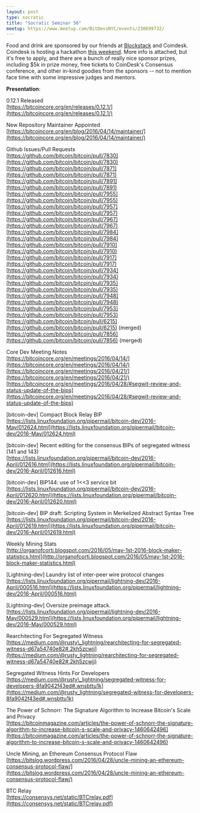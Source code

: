 ```yaml
---
layout: post
type: socratic
title: "Socratic Seminar 56"
meetup: https://www.meetup.com/BitDevsNYC/events/230699732/
---
```


Food and drink are sponsored by our friends at [Blockstack](https://blockstack.org/) and Coindesk. Coindesk is hosting a hackathon [this weekend](http://www.coindesk.com/events/consensus-2016/hackathon/). More info is attached, but it's free to apply, and there are a bunch of really nice sponsor prizes, including $5k in prize money, free tickets to CoinDesk's Consensus conference, and other in-kind goodies from the sponsors -- not to mention face time with some impressive judges and mentors.

**Presentation**:

0.12.1 Released  
[](https://bitcoincore.org/en/releases/0.12.1/)[https://bitcoincore.org/en/releases/0.12.1/](https://bitcoincore.org/en/releases/0.12.1/)

New Repository Maintainer Appointed  
[](https://bitcoincore.org/en/blog/2016/04/14/maintainer/)[https://bitcoincore.org/en/blog/2016/04/14/maintainer/](https://bitcoincore.org/en/blog/2016/04/14/maintainer/)

Github Issues/Pull Requests  
[](https://github.com/bitcoin/bitcoin/pull/7830)[https://github.com/bitcoin/bitcoin/pull/7830](https://github.com/bitcoin/bitcoin/pull/7830)  
[](https://github.com/bitcoin/bitcoin/pull/7871)[https://github.com/bitcoin/bitcoin/pull/7871](https://github.com/bitcoin/bitcoin/pull/7871)  
[](https://github.com/bitcoin/bitcoin/pull/7891)[https://github.com/bitcoin/bitcoin/pull/7891](https://github.com/bitcoin/bitcoin/pull/7891)  
[](https://github.com/bitcoin/bitcoin/pull/7955)[https://github.com/bitcoin/bitcoin/pull/7955](https://github.com/bitcoin/bitcoin/pull/7955)  
[](https://github.com/bitcoin/bitcoin/pull/7957)[https://github.com/bitcoin/bitcoin/pull/7957](https://github.com/bitcoin/bitcoin/pull/7957)  
[](https://github.com/bitcoin/bitcoin/pull/7967)[https://github.com/bitcoin/bitcoin/pull/7967](https://github.com/bitcoin/bitcoin/pull/7967)  
[](https://github.com/bitcoin/bitcoin/pull/7984)[https://github.com/bitcoin/bitcoin/pull/7984](https://github.com/bitcoin/bitcoin/pull/7984)  
[](https://github.com/bitcoin/bitcoin/pull/7910)[https://github.com/bitcoin/bitcoin/pull/7910](https://github.com/bitcoin/bitcoin/pull/7910)  
[](https://github.com/bitcoin/bitcoin/pull/7917)[https://github.com/bitcoin/bitcoin/pull/7917](https://github.com/bitcoin/bitcoin/pull/7917)  
[](https://github.com/bitcoin/bitcoin/pull/7934)[https://github.com/bitcoin/bitcoin/pull/7934](https://github.com/bitcoin/bitcoin/pull/7934)  
[](https://github.com/bitcoin/bitcoin/pull/7935)[https://github.com/bitcoin/bitcoin/pull/7935](https://github.com/bitcoin/bitcoin/pull/7935)  
[](https://github.com/bitcoin/bitcoin/pull/7948)[https://github.com/bitcoin/bitcoin/pull/7948](https://github.com/bitcoin/bitcoin/pull/7948)  
[](https://github.com/bitcoin/bitcoin/pull/7953)[https://github.com/bitcoin/bitcoin/pull/7953](https://github.com/bitcoin/bitcoin/pull/7953)  
[](https://github.com/bitcoin/bitcoin/pull/6215)[https://github.com/bitcoin/bitcoin/pull/6215](https://github.com/bitcoin/bitcoin/pull/6215) (merged)  
[](https://github.com/bitcoin/bitcoin/pull/7856)[https://github.com/bitcoin/bitcoin/pull/7856](https://github.com/bitcoin/bitcoin/pull/7856) (merged)

Core Dev Meeting Notes  
[](https://bitcoincore.org/en/meetings/2016/04/14/)[https://bitcoincore.org/en/meetings/2016/04/14/](https://bitcoincore.org/en/meetings/2016/04/14/)  
[](https://bitcoincore.org/en/meetings/2016/04/21/)[https://bitcoincore.org/en/meetings/2016/04/21/](https://bitcoincore.org/en/meetings/2016/04/21/)  
[](https://bitcoincore.org/en/meetings/2016/04/28/#segwit-review-and-status-update-of-the-bips)[https://bitcoincore.org/en/meetings/2016/04/28/#segwit-review-and-status-update-of-the-bips](https://bitcoincore.org/en/meetings/2016/04/28/#segwit-review-and-status-update-of-the-bips)

\[bitcoin-dev\] Compact Block Relay BIP  
[](https://lists.linuxfoundation.org/pipermail/bitcoin-dev/2016-May/012624.html)[https://lists.linuxfoundation.org/pipermail/bitcoin-dev/2016-May/012624.html](https://lists.linuxfoundation.org/pipermail/bitcoin-dev/2016-May/012624.html)

\[bitcoin-dev\] Recent editing for the consensus BIPs of segregated witness (141 and 143)  
[](https://lists.linuxfoundation.org/pipermail/bitcoin-dev/2016-April/012616.html)[https://lists.linuxfoundation.org/pipermail/bitcoin-dev/2016-April/012616.html](https://lists.linuxfoundation.org/pipermail/bitcoin-dev/2016-April/012616.html)

\[bitcoin-dev\] BIP144: use of 1<<3 service bit  
[](https://lists.linuxfoundation.org/pipermail/bitcoin-dev/2016-April/012620.html)[https://lists.linuxfoundation.org/pipermail/bitcoin-dev/2016-April/012620.html](https://lists.linuxfoundation.org/pipermail/bitcoin-dev/2016-April/012620.html)

\[bitcoin-dev\] BIP draft: Scripting System in Merkelized Abstract Syntax Tree  
[](https://lists.linuxfoundation.org/pipermail/bitcoin-dev/2016-April/012619.html)[https://lists.linuxfoundation.org/pipermail/bitcoin-dev/2016-April/012619.html](https://lists.linuxfoundation.org/pipermail/bitcoin-dev/2016-April/012619.html)

Weekly Mining Stats  
[](http://organofcorti.blogspot.com/2016/05/may-1st-2016-block-maker-statistics.html)[http://organofcorti.blogspot.com/2016/05/may-1st-2016-block-maker-statistics.html](http://organofcorti.blogspot.com/2016/05/may-1st-2016-block-maker-statistics.html)

\[Lightning-dev\] Laundry list of inter-peer wire protocol changes  
[](https://lists.linuxfoundation.org/pipermail/lightning-dev/2016-April/000516.html)[https://lists.linuxfoundation.org/pipermail/lightning-dev/2016-April/000516.html](https://lists.linuxfoundation.org/pipermail/lightning-dev/2016-April/000516.html)

\[Lightning-dev\] Oversize preimage attack.  
[](https://lists.linuxfoundation.org/pipermail/lightning-dev/2016-May/000529.html)[https://lists.linuxfoundation.org/pipermail/lightning-dev/2016-May/000529.html](https://lists.linuxfoundation.org/pipermail/lightning-dev/2016-May/000529.html)

Rearchitecting For Segregated Witness  
[](https://medium.com/@rusty_lightning/rearchitecting-for-segregated-witness-d67a54740e82#.2kh5zcwjj)[https://medium.com/@rusty\_lightning/rearchitecting-for-segregated-witness-d67a54740e82#.2kh5zcwjj](https://medium.com/@rusty_lightning/rearchitecting-for-segregated-witness-d67a54740e82#.2kh5zcwjj)

Segregated Witness Hints For Developers  
[](https://medium.com/@rusty_lightning/segregated-witness-for-developers-8fa9042f43ed#.wnsbttu1k)[https://medium.com/@rusty\_lightning/segregated-witness-for-developers-8fa9042f43ed#.wnsbttu1k](https://medium.com/@rusty_lightning/segregated-witness-for-developers-8fa9042f43ed#.wnsbttu1k)

The Power of Schnorr: The Signature Algorithm to Increase Bitcoin's Scale and Privacy  
[](https://bitcoinmagazine.com/articles/the-power-of-schnorr-the-signature-algorithm-to-increase-bitcoin-s-scale-and-privacy-1460642496)[https://bitcoinmagazine.com/articles/the-power-of-schnorr-the-signature-algorithm-to-increase-bitcoin-s-scale-and-privacy-1460642496](https://bitcoinmagazine.com/articles/the-power-of-schnorr-the-signature-algorithm-to-increase-bitcoin-s-scale-and-privacy-1460642496)

Uncle Mining, an Ethereum Consensus Protocol Flaw  
[](https://bitslog.wordpress.com/2016/04/28/uncle-mining-an-ethereum-consensus-protocol-flaw/)[https://bitslog.wordpress.com/2016/04/28/uncle-mining-an-ethereum-consensus-protocol-flaw/](https://bitslog.wordpress.com/2016/04/28/uncle-mining-an-ethereum-consensus-protocol-flaw/)

BTC Relay  
[](https://consensys.net/static/BTCrelay.pdf)[https://consensys.net/static/BTCrelay.pdf](https://consensys.net/static/BTCrelay.pdf)
